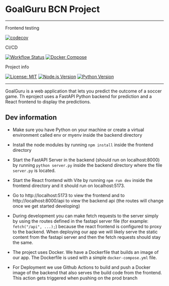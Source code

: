 # GoalGuru BCN Project

<hr>
Frontend testing    

[![codecov](https://codecov.io/gh/bernhard759/BCN-2024SS-TeamGelb-GoalGuru/branch/main/graph/badge.svg?token=FAP45UOB0Y)](https://codecov.io/gh/bernhard759/BCN-2024SS-TeamGelb-GoalGuru)

CI/CD    

[![Workflow Status](https://github.com/bernhard759/BCN-2024SS-TeamGelb-GoalGuru/actions/workflows/ci-cd.yml/badge.svg?branch=prod)](https://github.com/bernhard759/BCN-2024SS-TeamGelb-GoalGuru/actions/workflows/ci-cd.yml)
 [![Docker Compose](https://github.com/bernhard759/BCN-2024SS-TeamGelb-GoalGuru/actions/workflows/ci-cd.yml/badge.svg?event=push&branch=prod&job=docker_compose)](https://github.com/bernhard759/BCN-2024SS-TeamGelb-GoalGuru/actions/workflows/ci-cd.yml)

Project info    

[![License: MIT](https://img.shields.io/badge/License-MIT-yellow.svg)](https://opensource.org/licenses/MIT) [![Node.js Version](https://img.shields.io/badge/node-20-green.svg)](https://nodejs.org/en/) [![Python Version](https://img.shields.io/badge/python-3.9-blue.svg)](https://www.python.org/downloads/release/python-390/)

<hr>

GoalGuru is a web application that lets you predict the outcome of a soccer game. Th eproject uses a FastAPI Python backend for prediction and a React frontend to display the predictions.


## Dev information
* Make sure you have Python on your machine or create a virtual environment called env or myenv inside the backend directory
* Install the node modules by running `npm install` inside the frontend directory
* Start the FastAPI Server in the backend (should run on localhost:8000) by running `python server.py` inside the backend directory where the file `server.py` is located.
* Start the React frontend with Vite by running `npm run dev` inside the frontend directory and it should run on localhost:5173. 
* Go to http://localhost:5173 to view the frontend and to http://localhost:8000/api to view the backend api (the routes will change once we get started developing)
* During development you can make fetch requests to the server simply by using the routes defined in the fastapi server file (for example: `fetch("/api", ...);`) because the react frontend is configured to proxy to the backend. When deploying our app we will likely serve the static content from the fastapi server and then the fetch requests should stay the same.

* The project uses Docker. We have a Dockerfile that builds an image of our app. The Dockerfile is used with a simple `docker-compose.yml` file.

* For Deployment we use Github Actions to build and push a Docker image of the backend that also serves the build code from the frontend. This action gets triggered when pushing on the prod branch

## 
